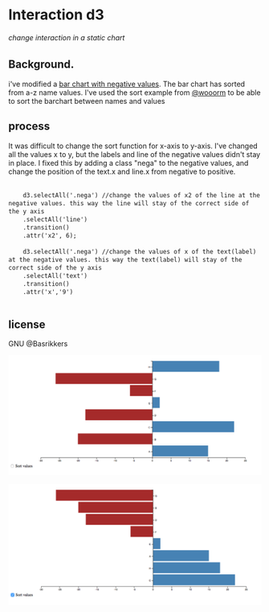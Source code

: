 # Interaction d3
###### change interaction in a static chart

## Background.
i've modified a [bar chart with negative values](https://bl.ocks.org/ch-bu/f3d1fc6e905f80b0706663fbefe317bc). The bar chart  has sorted from a-z name values.
I've used the sort example from [@wooorm](https://cmda-fe3.github.io/course-17-18/class-4/sort/) to be able to sort the barchart between names and values

## process

It was difficult to change the sort function for x-axis to y-axis. I've changed all the values x to y, but the labels and line of the negative values didn't stay in place.
I fixed this by adding a class "nega" to the negative values, and change the position of the text.x and line.x from negative to positive.

```JS

    d3.selectAll('.nega') //change the values of x2 of the line at the negative values. this way the line will stay of the correct side of the y axis
    .selectAll('line')
    .transition()
    .attr('x2', 6);

    d3.selectAll('.nega') //change the values of x of the text(label) at the negative values. this way the text(label) will stay of the correct side of the y axis
    .selectAll('text')
    .transition()
    .attr('x','9')
    
```

## license

GNU @Basrikkers

![preview](preview1.png)

![preview](preview2.png)
